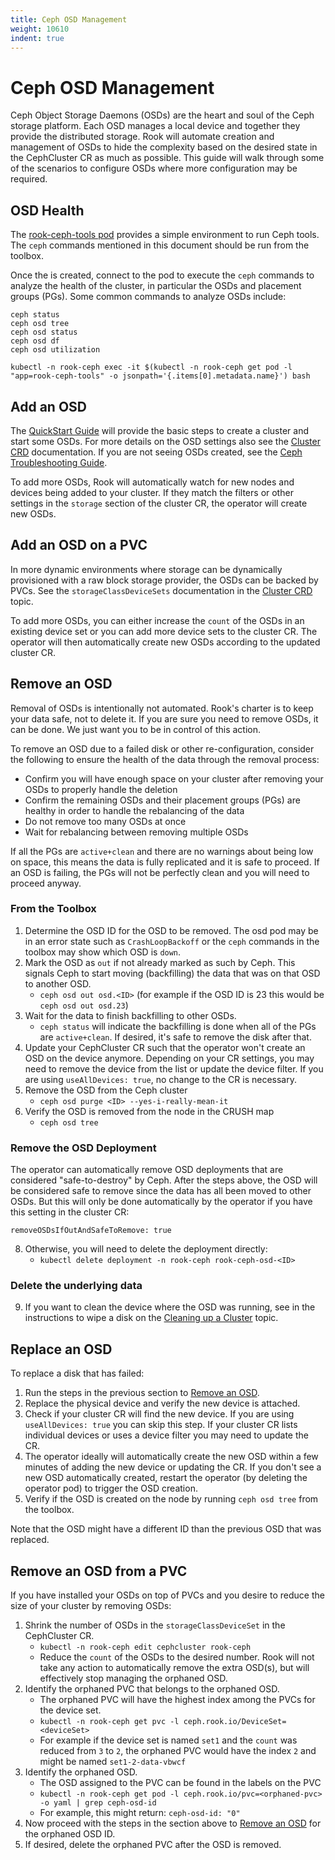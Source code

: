 ```yaml
---
title: Ceph OSD Management
weight: 10610
indent: true
---
```


# Ceph OSD Management

Ceph Object Storage Daemons (OSDs) are the heart and soul of the Ceph storage platform.
Each OSD manages a local device and together they provide the distributed storage. Rook will automate creation and management of OSDs to hide the complexity
based on the desired state in the CephCluster CR as much as possible. This guide will walk through some of the scenarios
to configure OSDs where more configuration may be required.

## OSD Health

The [rook-ceph-tools pod](./ceph-toolbox.md) provides a simple environment to run Ceph tools. The `ceph` commands
mentioned in this document should be run from the toolbox.

Once the is created, connect to the pod to execute the `ceph` commands to analyze the health of the cluster,
in particular the OSDs and placement groups (PGs). Some common commands to analyze OSDs include:
```
ceph status
ceph osd tree
ceph osd status
ceph osd df
ceph osd utilization
```

```console
kubectl -n rook-ceph exec -it $(kubectl -n rook-ceph get pod -l "app=rook-ceph-tools" -o jsonpath='{.items[0].metadata.name}') bash
```

## Add an OSD

The [QuickStart Guide](ceph-quickstart.md) will provide the basic steps to create a cluster and start some OSDs. For more details on the OSD
settings also see the [Cluster CRD](ceph-cluster-crd.md) documentation. If you are not seeing OSDs created, see the [Ceph Troubleshooting Guide](ceph-common-issues.md).

To add more OSDs, Rook will automatically watch for new nodes and devices being added to your cluster.
If they match the filters or other settings in the `storage` section of the cluster CR, the operator
will create new OSDs.

## Add an OSD on a PVC

In more dynamic environments where storage can be dynamically provisioned with a raw block storage provider, the OSDs can be backed
by PVCs. See the `storageClassDeviceSets` documentation in the [Cluster CRD](ceph-cluster-crd.md#storage-class-device-sets) topic.

To add more OSDs, you can either increase the `count` of the OSDs in an existing device set or you can
add more device sets to the cluster CR. The operator will then automatically create new OSDs according
to the updated cluster CR.

## Remove an OSD

Removal of OSDs is intentionally not automated. Rook's charter is to keep your data safe, not to delete it. If you are
sure you need to remove OSDs, it can be done. We just want you to be in control of this action.

To remove an OSD due to a failed disk or other re-configuration, consider the following to ensure the health of the data
through the removal process:
- Confirm you will have enough space on your cluster after removing your OSDs to properly handle the deletion
- Confirm the remaining OSDs and their placement groups (PGs) are healthy in order to handle the rebalancing of the data
- Do not remove too many OSDs at once
- Wait for rebalancing between removing multiple OSDs

If all the PGs are `active+clean` and there are no warnings about being low on space, this means the data is fully replicated
and it is safe to proceed. If an OSD is failing, the PGs will not be perfectly clean and you will need to proceed anyway.

### From the Toolbox

1. Determine the OSD ID for the OSD to be removed. The osd pod may be in an error state such as `CrashLoopBackoff` or the `ceph` commands
in the toolbox may show which OSD is `down`.
2. Mark the OSD as `out` if not already marked as such by Ceph. This signals Ceph to start moving (backfilling) the data that was on that OSD to another OSD.
   - `ceph osd out osd.<ID>` (for example if the OSD ID is 23 this would be `ceph osd out osd.23`)
3. Wait for the data to finish backfilling to other OSDs.
   - `ceph status` will indicate the backfilling is done when all of the PGs are `active+clean`. If desired, it's safe to remove the disk after that.
4. Update your CephCluster CR such that the operator won't create an OSD on the device anymore.
Depending on your CR settings, you may need to remove the device from the list or update the device filter.
If you are using `useAllDevices: true`, no change to the CR is necessary.
5. Remove the OSD from the Ceph cluster
   - `ceph osd purge <ID> --yes-i-really-mean-it`
6. Verify the OSD is removed from the node in the CRUSH map
   - `ceph osd tree`

### Remove the OSD Deployment

The operator can automatically remove OSD deployments that are considered "safe-to-destroy" by Ceph.
After the steps above, the OSD will be considered safe to remove since the data has all been moved
to other OSDs. But this will only be done automatically by the operator if you have this setting in the cluster CR:
```
removeOSDsIfOutAndSafeToRemove: true
```

8. Otherwise, you will need to delete the deployment directly:
   - `kubectl delete deployment -n rook-ceph rook-ceph-osd-<ID>`

### Delete the underlying data

9. If you want to clean the device where the OSD was running, see in the instructions to
wipe a disk on the [Cleaning up a Cluster](ceph-teardown.md#delete-the-data-on-hosts) topic.

## Replace an OSD

To replace a disk that has failed:

1. Run the steps in the previous section to [Remove an OSD](#remove-an-osd).
2. Replace the physical device and verify the new device is attached.
3. Check if your cluster CR will find the new device. If you are using `useAllDevices: true` you can skip this step.
If your cluster CR lists individual devices or uses a device filter you may need to update the CR.
4. The operator ideally will automatically create the new OSD within a few minutes of adding the new device or updating the CR.
If you don't see a new OSD automatically created, restart the operator (by deleting the operator pod) to trigger the OSD creation.
5. Verify if the OSD is created on the node by running `ceph osd tree` from the toolbox.

Note that the OSD might have a different ID than the previous OSD that was replaced.

## Remove an OSD from a PVC

If you have installed your OSDs on top of PVCs and you desire to reduce the size of your cluster by removing OSDs:

1. Shrink the number of OSDs in the `storageClassDeviceSet` in the CephCluster CR.
   - `kubectl -n rook-ceph edit cephcluster rook-ceph`
   - Reduce the `count` of the OSDs to the desired number. Rook will not take any action to automatically remove the extra OSD(s), but will effectively stop managing the orphaned OSD.
2. Identify the orphaned PVC that belongs to the orphaned OSD.
   - The orphaned PVC will have the highest index among the PVCs for the device set.
   - `kubectl -n rook-ceph get pvc -l ceph.rook.io/DeviceSet=<deviceSet>`
   - For example if the device set is named `set1` and the `count` was reduced from `3` to `2`, the orphaned PVC would have the index `2` and might be named `set1-2-data-vbwcf`
3. Identify the orphaned OSD.
   - The OSD assigned to the PVC can be found in the labels on the PVC
   - `kubectl -n rook-ceph get pod -l ceph.rook.io/pvc=<orphaned-pvc> -o yaml | grep ceph-osd-id`
   - For example, this might return: `ceph-osd-id: "0"`
4. Now proceed with the steps in the section above to [Remove an OSD](#remove-an-osd) for the orphaned OSD ID.
5. If desired, delete the orphaned PVC after the OSD is removed.
